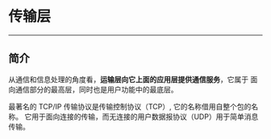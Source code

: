 # 传输层

---

## 简介

从通信和信息处理的角度看，**运输层向它上面的应用层提供通信服务**，它属于
面向通信部分的最高层，同时也是用户功能中的最底层。

最著名的 TCP/IP 传输协议是传输控制协议（TCP）, 它的名称借用自整个包的名称。
它用于面向连接的传输，而无连接的用户数据报协议（UDP）用于简单消息传输。
